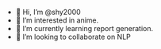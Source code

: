 - 👋 Hi, I’m @shy2000
- 👀 I’m interested in anime.
- 🌱 I’m currently learning report generation.
- 💞️ I’m looking to collaborate on NLP


<!---
shy2000/shy2000 is a ✨ special ✨ repository because its `README.md` (this file) appears on your GitHub profile.
You can click the Preview link to take a look at your changes.
--->
